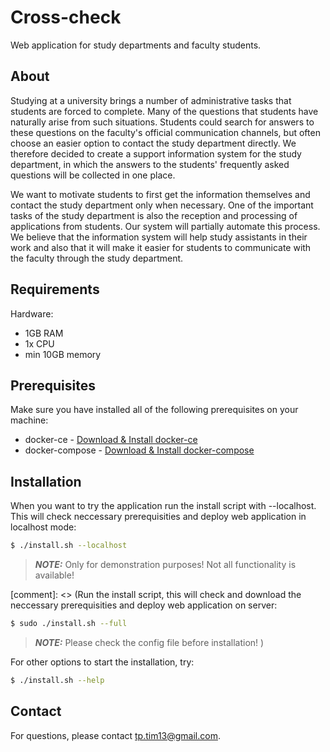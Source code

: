 # Cross-check

Web application for study departments and faculty students.

## About

Studying at a university brings a number of administrative tasks that students are forced to complete. Many of the questions that students have naturally arise from such situations. Students could search for answers to these questions on the faculty's official communication channels, but often choose an easier option to contact the study department directly. We therefore decided to create a support information system for the study department, in which the answers to the students' frequently asked questions will be collected in one place.

We want to motivate students to first get the information themselves and contact the study department only when necessary. One of the important tasks of the study department is also the reception and processing of applications from students. Our system will partially automate this process. We believe that the information system will help study assistants in their work and also that it will make it easier for students to communicate with the faculty through the study department.

## Requirements

Hardware:
- 1GB RAM
- 1x CPU
- min 10GB memory

## Prerequisites

Make sure you have installed all of the following prerequisites on your machine:

- docker-ce - [Download & Install docker-ce](https://docs.docker.com/get-docker/)
- docker-compose - [Download & Install docker-compose](https://docs.docker.com/compose/install/)

## Installation

When you want to try the application run the install script with --localhost. This will check neccessary prerequisities and deploy web application in localhost mode:
```sh
$ ./install.sh --localhost
```
> **_NOTE:_**  Only for demonstration purposes! Not all functionality is available!

[comment]: <> (Run the install script, this will check and download the neccessary prerequisities and deploy web application on server:
```sh
$ sudo ./install.sh --full
```
> **_NOTE:_**  Please check the config file before installation!
)


For other options to start the installation, try:
```sh
$ ./install.sh --help
```

## Contact

For questions, please contact <tp.tim13@gmail.com>.
